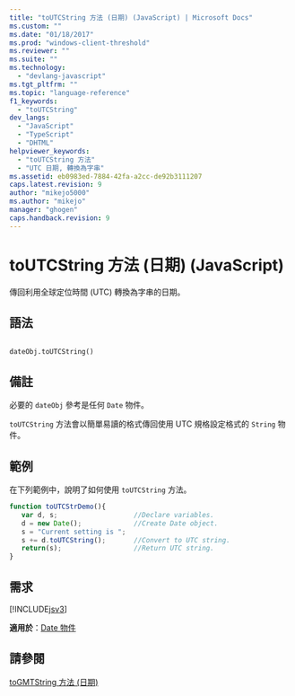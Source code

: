```yaml
---
title: "toUTCString 方法 (日期) (JavaScript) | Microsoft Docs"
ms.custom: ""
ms.date: "01/18/2017"
ms.prod: "windows-client-threshold"
ms.reviewer: ""
ms.suite: ""
ms.technology: 
  - "devlang-javascript"
ms.tgt_pltfrm: ""
ms.topic: "language-reference"
f1_keywords: 
  - "toUTCString"
dev_langs: 
  - "JavaScript"
  - "TypeScript"
  - "DHTML"
helpviewer_keywords: 
  - "toUTCString 方法"
  - "UTC 日期, 轉換為字串"
ms.assetid: eb0983ed-7884-42fa-a2cc-de92b3111207
caps.latest.revision: 9
author: "mikejo5000"
ms.author: "mikejo"
manager: "ghogen"
caps.handback.revision: 9
---
```

# toUTCString 方法 (日期) (JavaScript)
傳回利用全球定位時間 \(UTC\) 轉換為字串的日期。  
  
## 語法  
  
```  
  
dateObj.toUTCString()   
```  
  
## 備註  
 必要的 `dateObj` 參考是任何 `Date` 物件。  
  
 `toUTCString` 方法會以簡單易讀的格式傳回使用 UTC 規格設定格式的 `String` 物件。  
  
## 範例  
 在下列範例中，說明了如何使用 `toUTCString` 方法。  
  
```javascript  
function toUTCStrDemo(){  
   var d, s;                   //Declare variables.  
   d = new Date();             //Create Date object.  
   s = "Current setting is ";  
   s += d.toUTCString();       //Convert to UTC string.  
   return(s);                  //Return UTC string.  
}  
```  
  
## 需求  
 [!INCLUDE[jsv3](../../javascript/reference/includes/jsv3-md.md)]  
  
 **適用於**：[Date 物件](../../javascript/reference/date-object-javascript.md)  
  
## 請參閱  
 [toGMTString 方法 \(日期\)](../../javascript/reference/togmtstring-method-date-javascript.md)